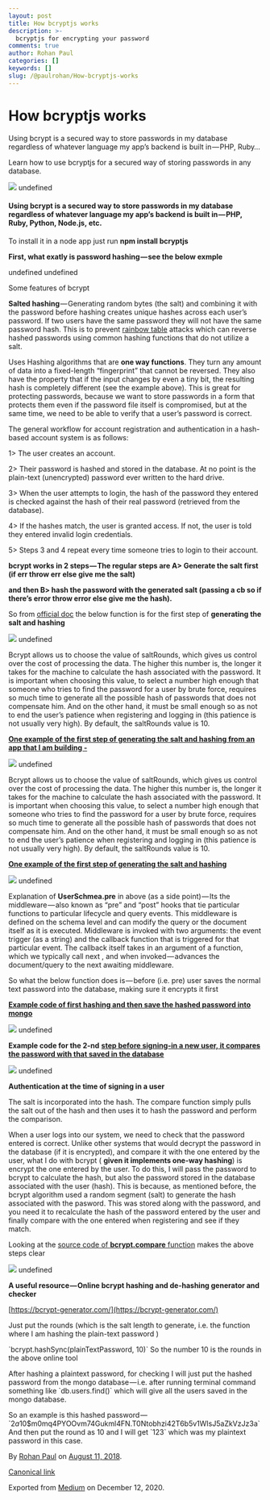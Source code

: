 ```yaml
---
layout: post
title: How bcryptjs works
description: >-
  bcryptjs for encrypting your password
comments: true
author: Rohan Paul
categories: []
keywords: []
slug: /@paulrohan/How-bcryptjs-works
---
```


# How bcryptjs works

Using bcrypt is a secured way to store passwords in my database regardless of whatever language my app’s backend is built in — PHP, Ruby…

Learn how to use bcryptjs for a secured way of storing passwords in any database.

![](https://cdn-images-1.medium.com/max/800/1*cYPdg0MnTsOI_0kM5V4zXg.jpeg)
undefined

#### Using **bcrypt** is a secured way to store passwords in my database regardless of whatever language my app’s backend is built in — PHP, Ruby, Python, Node.js, etc.

To install it in a node app just run **npm install bcryptjs**

**First, what exatly is password hashing — see the below exmple**

undefined
undefined

Some features of bcrypt

**Salted hashing** — Generating random bytes (the salt) and combining it with the password before hashing creates unique hashes across each user’s password. If two users have the same password they will not have the same password hash. This is to prevent [rainbow table](https://en.wikipedia.org/wiki/Rainbow_table) attacks which can reverse hashed passwords using common hashing functions that do not utilize a salt.

Uses Hashing algorithms that are **one way functions**. They turn any amount of data into a fixed-length “fingerprint” that cannot be reversed. They also have the property that if the input changes by even a tiny bit, the resulting hash is completely different (see the example above). This is great for protecting passwords, because we want to store passwords in a form that protects them even if the password file itself is compromised, but at the same time, we need to be able to verify that a user’s password is correct.

The general workflow for account registration and authentication in a hash-based account system is as follows:

1> The user creates an account.

2> Their password is hashed and stored in the database. At no point is the plain-text (unencrypted) password ever written to the hard drive.

3> When the user attempts to login, the hash of the password they entered is checked against the hash of their real password (retrieved from the database).

4> If the hashes match, the user is granted access. If not, the user is told they entered invalid login credentials.

5> Steps 3 and 4 repeat every time someone tries to login to their account.

**bcrypt works in 2 steps — The regular steps are A> Generate the salt first (if err throw err else give me the salt)**

**and then B> hash the password with the generated salt (passing a cb so if there’s error throw error else give me the hash).**

So from [official doc](https://github.com/dcodeIO/bcrypt.js#usage---async) the below function is for the first step of **generating the salt and hashing**

![](https://cdn-images-1.medium.com/max/800/1*3EnupfmEKRhzfrmfKF8UCQ.png)
undefined

Bcrypt allows us to choose the value of saltRounds, which gives us control over the cost of processing the data. The higher this number is, the longer it takes for the machine to calculate the hash associated with the password. It is important when choosing this value, to select a number high enough that someone who tries to find the password for a user by brute force, requires so much time to generate all the possible hash of passwords that does not compensate him. And on the other hand, it must be small enough so as not to end the user’s patience when registering and logging in (this patience is not usually very high). By default, the saltRounds value is 10.

[**One example of the first step of generating the salt and hashing from an app that I am building -**](https://github.com/rohan-paul/Tiny-Twitter-Clone/blob/master/models/user.js)

![](https://cdn-images-1.medium.com/max/800/1*LJJ8WC1BJADZJ-uulXerUA.png)
undefined

Bcrypt allows us to choose the value of saltRounds, which gives us control over the cost of processing the data. The higher this number is, the longer it takes for the machine to calculate the hash associated with the password. It is important when choosing this value, to select a number high enough that someone who tries to find the password for a user by brute force, requires so much time to generate all the possible hash of passwords that does not compensate him. And on the other hand, it must be small enough so as not to end the user’s patience when registering and logging in (this patience is not usually very high). By default, the saltRounds value is 10.

[**One example of the first step of generating the salt and hashing**](https://github.com/rohan-paul/Tiny-Twitter-Clone/blob/master/models/user.js)

![](https://cdn-images-1.medium.com/max/800/1*eIcisK2Buf53yKzPWfbnPg.png)
undefined

Explanation of **UserSchmea.pre** in above (as a side point) — Its the middleware — also known as “pre” and “post” hooks that tie particular functions to particular lifecycle and query events. This middleware is defined on the schema level and can modify the query or the document itself as it is executed. Middleware is invoked with two arguments: the event trigger (as a string) and the callback function that is triggered for that particular event. The callback itself takes in an argument of a function, which we typically call next , and when invoked — advances the document/query to the next awaiting middleware.

So what the below function does is — before (i.e. pre) user saves the normal text password into the database, making sure it encrypts it first

[**Example code of first hashing and then save the hashed password into mongo**](https://github.com/rohan-paul/Developer-Profile-App/blob/master/routes/api/users.js)

![](https://cdn-images-1.medium.com/max/800/1*VqcxwTzQB6nnNWTzoQFF4g.png)
undefined

**Example code for the 2-nd** [**step before signing-in a new user, it compares the password with that saved in the database**](https://github.com/rohan-paul/Developer-Profile-App/blob/master/routes/api/users.js)

![](https://cdn-images-1.medium.com/max/800/1*5UO30s40i7KHld5RRaoooQ.png)
undefined

**Authentication at the time of signing in a user**

The salt is incorporated into the hash. The compare function simply pulls the salt out of the hash and then uses it to hash the password and perform the comparison.

When a user logs into our system, we need to check that the password entered is correct. Unlike other systems that would decrypt the password in the database (if it is encrypted), and compare it with the one entered by the user, what I do with bcrypt ( **given it implements one-way hashing**) is encrypt the one entered by the user. To do this, I will pass the password to bcrypt to calculate the hash, but also the password stored in the database associated with the user (hash). This is because, as mentioned before, the bcrypt algorithm used a random segment (salt) to generate the hash associated with the pasword. This was stored along with the password, and you need it to recalculate the hash of the password entered by the user and finally compare with the one entered when registering and see if they match.

Looking at the [source code of **bcrypt.compare** function](https://github.com/dcodeIO/bcrypt.js/blob/b09f7f266a7015456b7b36deeb026dc636f64542/dist/bcrypt.js#L269) makes the above steps clear

![](https://cdn-images-1.medium.com/max/800/1*tuP93hhOymfu27O30zmaBA.png)
undefined

**A useful resource — Online bcrypt hashing and de-hashing generator and checker**

[https://bcrypt-generator.com/](https://bcrypt-generator.com/)

Just put the rounds (which is the salt length to generate, i.e. the function where I am hashing the plain-text password )

\`bcrypt.hashSync(plainTextPassword, 10)\` So the number 10 is the rounds in the above online tool

After hashing a plaintext password, for checking I will just put the hashed password from the mongo database — i.e. after running terminal command something like \`db.users.find()\` which will give all the users saved in the mongo database.

So an example is this hashed password — \`$2a$10$m0mq4PYOOvm74Gukml4FN.T0Ntobhzi42T6b5v1WIsJ5aZkVzJz3a\` And then put the round as 10 and I will get \`123\` which was my plaintext password in this case.

By [Rohan Paul](https://medium.com/@paulrohan) on [August 11, 2018](https://medium.com/p/90ef4cb85bf4).

[Canonical link](https://medium.com/@paulrohan/how-bcryptjs-works-90ef4cb85bf4)

Exported from [Medium](https://medium.com) on December 12, 2020.